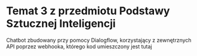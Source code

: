 # Temat 3 z przedmiotu Podstawy Sztucznej Inteligencji

Chatbot zbudowany przy pomocy Dialogflow, korzystający z zewnętrznych API poprzez webhooka, którego kod umieszczony jest tutaj
